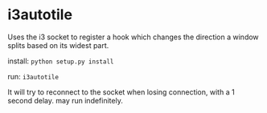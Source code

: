 # i3autotile

Uses the i3 socket to register a hook which changes the direction a
window splits based on its widest part.

install: `python setup.py install`

run: `i3autotile`

It will try to reconnect to the socket when losing connection, with a
1 second delay. may run indefinitely.
